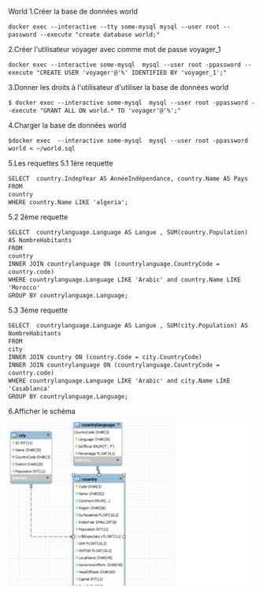   
World
1.Créer la base de données world
````
docker exec --interactive --tty some-mysql mysql --user root --password --execute "create database world;"
````

2.Créer l'utilisateur voyager avec comme mot de passe voyager_1
````
docker exec --interactive some-mysql  mysql --user root -ppassword --execute "CREATE USER 'voyager'@'%' IDENTIFIED BY 'voyager_1';"
````

3.Donner les droits à l'utilisateur d'utiliser la base de données world
````
$ docker exec --interactive some-mysql  mysql --user root -ppassword --execute "GRANT ALL ON world.* TO 'voyager'@'%';"
````

4.Charger la base de données world
````
$docker exec  --interactive some-mysql  mysql --user root -ppassword world < ~/world.sql
````
5.Les requettes
  5.1 1ère requette
````
SELECT  country.IndepYear AS AnnéeIndépendance, country.Name AS Pays
FROM
country
WHERE country.Name LIKE 'algeria';
````
  5.2 2ème requette
````
SELECT  countrylanguage.Language AS Langue , SUM(country.Population) AS NombreHabitants
FROM
country
INNER JOIN countrylanguage ON (countrylanguage.CountryCode = country.code) 
WHERE countrylanguage.Language LIKE 'Arabic' and country.Name LIKE 'Morocco'
GROUP BY countrylanguage.Language;
````
5.3 3ème requette
````
SELECT  countrylanguage.Language AS Langue , SUM(city.Population) AS NombreHabitants
FROM
city
INNER JOIN country ON (country.Code = city.CountryCode)
INNER JOIN countrylanguage ON (countrylanguage.CountryCode = country.code) 
WHERE countrylanguage.Language LIKE 'Arabic' and city.Name LIKE 'Casablanca'
GROUP BY countrylanguage.Language;
````
6.Afficher le schéma 


![Alt tag](world.png)

